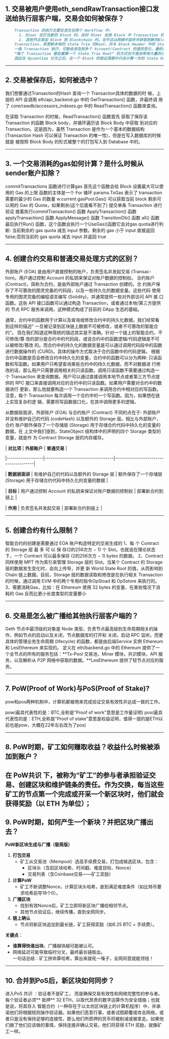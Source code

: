 
## 1. 交易被用户使用eth_sendRawTransaction接口发送给执行层客户端，交易会如何被保存？

```markdown
	Transaction 的执行主要在发生在两个 Workflow 中:
      1. Miner 在打包新的 Block 时。此时 Miner 会按 Block 中 Transaction 的打包顺序来执行其中的 Transaction。
      2. 其他节点添加 Block 到 Blockchain 时。当节点从网络中监听并获取到新的Block 时，它们会执行 Block 中的 
    Transaction，来更新本地的 State Trie 的Root，并与 Block Header 中的 State Trie Root 进行比较，来验证 Block 的合法性。
	一条 Transaction 执行，可能会涉及到多个 Account/Contract 的值的变化，最终造成一个或多个 Account 的 State 的发生转移。在 Byzantium 分叉之前的 Geth 版本中，在每个 Transaction 执行之后，都会计算一个当前的 State Trie Root，并写入到对应的 Transaction Receipt 中。这符合以太坊黄皮书中的原始设计。即交易是使得 Ethereum 状态机发生状态状态转移的最细粒度单位。
	“每个 Transaction 都会重算一个 State Trie Root” 的方式岂不是会带来大量的计算 (重算一次一个 MPT Path 上的所有 Node) 和读写开销 (新生成的 MPT Node是很有可能最终被持久化到 LevelDB 中的)？
	因此在 Byzantium 分叉之后，在一个 Block 的验证周期中只会计算一次的 State Root。我们仍然可以在state_processor.go 找寻到早年代码的痕迹。最终，一个 Block 中所有 Transaction执行的结果使得 World State 发生状态转移。
```
------

## 2. 交易被保存后，如何被选中？

   我们想要通过Transaction的Hash 查询一个 Transaction具体的数据的时
候，上层的 API 会调用 eth/api_backend.go 中的 GetTransaction() 函数，并最终调
用了 core/rawdb/accessors_indexes.go 中的 ReadTransaction() 函数来查询。

   在读取 Transaction 的时候，ReadTransaction() 函数首先
获取了保存该 Transaction 的函数 Block body，并循环遍历该 Block Body 中获取
到对应的 Transaction。这是因为，虽然 Transaction 是作为一个基本的数据结构
(Transaction Hash 可以保证 Transaction 的唯一性)，但是在写入数据库的时候就是
被按照 Block Body 的形式被整个的打包写入到 Database 中的。

------

## 3. 一个交易消耗的gas如何计算？是什么时候从sender账户扣除？

commitTransactions 函数进行计算gas
   首先这个函数会给 Block 设置最大可以使用的 Gas 的上限
   函数的主体是一个 For 循环
      params.TxGas 表示了 transaction 需要的最少的 Gas 的数量
      w.current.gasPool.Gas() 可以获取当前 block 剩余可以用的 Gas 的 Quota，如果剩余(这个后面看不到了)
   提交单条 Transaction 进行验证
接着执行commitTransaction() 函数
ApplyTransaction() 函数
applyTransaction() 函数
ApplyMessage() 函数
TransitionDb() 函数
all() 函数
最后执行Run() 函数，这个函数会执行一个UseGas()函数它会对gas quota进行判断:
   当前剩余的 gas quota 减去 input 参数。剩余的 gas 小于 input 直接返回 false;否则当前的 gas quota 减去 input 并返回 true

------

## 4. 创建合约交易和普通交易处理方式的区别？

   外部账户 (EOA) 是由用户直接控制的账户，负责签名并发起交易 (Transac-tion)。用户通过控制 Account 的私钥来保证对账户数据的控制权。
   合约账户 (Contract)，简称为合约，是由外部账户通过 Transaction 创建的。合
约账户保存了不可篡改的图灵完备的代码段，以及一些持久化的数据变量。这些代码
使用专用的图灵完备的编程语言编写 (Solidity)，并通常提供一些对外部访问 API 接
口函数。这些 API 接口函数可以通过构造 Transaction，或者通过本地/第三方提供的
节点 RPC 服务来调用。这种模式构成了目前的 DApp 生态的基础。

   通常，合约中的函数用于计算以及查询或修改合约中的持久化数据。我们经常看
到这样的描述” 一旦被记录到区块链上数据不可被修改，或者不可篡改的智能合约”。
现在我们知道这种笼统的描述其实是不准确。针对一个链上的智能合约，不可修改/篡
改的部分是合约中的代码段，或说合约中的函数逻辑/代码逻辑是不可以被修改/篡改
的。而合约中的持久化的数据变量是可以通过调用代码段中的函数进行数据操作的
(CURD)。具体的操作方式取决于合约函数中的代码逻辑。
   根据合约中函数是否会修改合约中持久化的变量，合约中的函数可以分为两种:
只读函数和写函数。如果用户只希望查询某些合约中的持久化数据，而不对数据进
行修改的话，那么用户只需要调用相关的只读函数。调用只读函数不需要通过构造一
个 Transaction 来查询数据。用户可以通过直接调用本地节点或者第三方节点提供的
RPC 接口来直接调用对应的合约中的只读函数。如果用户需要对合约中的数据进行
更新，那么他就要构造一个 Transaction 来调用合约中相对应的写函数。注意，每个
Transaction 每次调用一个合约中的一个写函数。因为，如果想在链上实现复杂的逻
辑，需要将写函数接口化，在其中调用更多的逻辑。

   从数据层面讲，外部账户 (EOA) 与合约账户 (Contract) 不同的点在于: 外部账户
并没有维护自己的代码 (codeHash) 以及额外的 Storage 层。相比与外部账户，合约
账户额外保存了一个存储层 (Storage) 用于存储合约代码中持久化的变量的数据。在
上文中我们提到，StateObject 结构体中的声明的四个 Storage 类型的变量，就是作
为 Contract Storage 层的内存缓存。


| **对比项**       | **外部账户**                     | **普通交易**                     |

|------------------|----------------------------------|--------------------------------------|

| **数据层面讲**     | 有维护自己的代码以及额外的 Storage 层 | 额外保存了一个存储层 (Storage) 用于存储合约代码中持久化的变量的数据 |

| **目标**         | 用户通过控制 Account 的私钥来保证对账户数据的控制权  | 部署新合约到链上                       |

| **作用**         | 负责签名并发起交易               | 部署新合约到链上                       |

------

## 5. 创建合约有什么限制？
智能合约的创建是需要通过 EOA 账户构造特定的交易生成的
   1、每 个 Contract 的 Storage 层 最 多 可 以 保 存(2的256次方 − 1) 个 Slot。也就说在理论状态下，一个 Contract 可以最多保存 (2的256次方 − 1)
bytes 的数据。
   2、Contract 同样使用 MPT 作为索引来管理 Storage 层的 Slot。当某个 Contract 的 Storage 层的数据发生变化时，会向上传导，并更
新 World State Root 的值，从而影响到 Chain 链上数据。目前，Storage 层的数据读取和修改是在执行相关 Transaction 的时候，通过调用 EVM 中的两个专用的指令OpSload 和 OpSstore 来执行的。
   3、需要消耗Gas，比如：在 Ethereum 使用 32 bytes 的变量，在某些情况下消耗的 Gas 反而比更小长度类型的变量要小

------

## 6. 交易是怎么被广播给其他执行层客户端的？

   Geth 节点中最顶级的对象是 Node 类型，负责节点最高级别生命周期相关的操作，例如节点的启动以及关闭，节点数据库的打开和
关闭，启动 RPC 监听。而更具体的管理业务生命周期 (lifecycle) 的函数，都是由后端Service 实例 Ethereum 和 LesEthereum 来实现的。
定义在 eth/backend.go 中的 Ethereum 提供了一个全节点的所有的服务包括：**Tx-Pool 交易池，Miner 模块，共识模块，API 服务，以及解析从 P2P 网络中获取的数据。**LesEthereum 提供了轻节点对应的服务。

------

 

## 7. PoW(Proof of Work)与PoS(Proof of Stake)?
pow和pos两种机制中，计算机都被用来完成验证交易有效性并达成一致的工作。

pow(最具代表性的是：BTC,全称是"Proof of work"意思是工作量证明)
pos(最具代表性的是：ETH,全称是"Proof of stake"意思是权益证明，值得一提的是ETH以前也是pow，大概在22年左右改为了pos)

------

## 8. PoW时期，矿工如何赚取收益？收益什么时候被添加到账户？
在 PoW共识 下，被称为“矿工”的参与者承担验证交易、创建区块和维护链条的责任。作为交换，每当这些矿工的节点第一个完成或开采一个新区块时，他们就会获得奖励（以 ETH 为单位）；
------

## 9. PoW时期，如何产生一个新块？并把区块广播出去？
**PoW新区块生成与广播（极简版）**  
1. **打包交易**  
   - 矿工从交易池（Mempool）选高手续费交易，打包成候选区块，包含：  
     - 区块头（含前区块哈希、时间戳、难度目标、Nonce）  
     - 交易列表（含Coinbase交易——矿工奖励）  
2. **计算PoW**  
   - 矿工不断调整Nonce，计算区块头哈希，直到满足难度条件（如比特币要求哈希前导18个0）。  
3. **广播区块**  
   - 找到有效Nonce后，矿工立即将新区块广播给相邻节点。  
   - 其他节点验证后，继续传播，直到全网同步。  
4. **链上确认**  
   - 节点将新区块追加到最长链，矿工获得奖励（如6.25 BTC + 手续费）。  

**关键点**：  
- **谁算得快谁出块**，广播越快越可能被认可。  
- 网络延迟可能导致临时分叉，最终最长链胜出。  
一句话总结：矿工拼命算哈希，算出来就吼一嗓子，全网同意就能领钱！

------

## 10. 合并到PoS后，新区块如何同步？
进入PoS 共识 ：验证者不是矿工， 而是确保交易有效性和网络完整性的参与者。每个验证者必须** 抵押** 32 ETH，以取代昂贵的数字运算作为安全措施；也就是说，将其存入 智能合约（一种存在于以太坊区块链上的计算机程序）中，并承诺他们将根据规则操作验证器。如果他们恶意行事，或者试图颠覆或攻击网络，或者只是没有保持足够的连接性，那么他们所质押的货币将被削减或被拿走。如果他们做了他们应该做的事情，保持连接并确认交易，他们将获得 ETH 奖励，就像矿工一样。
